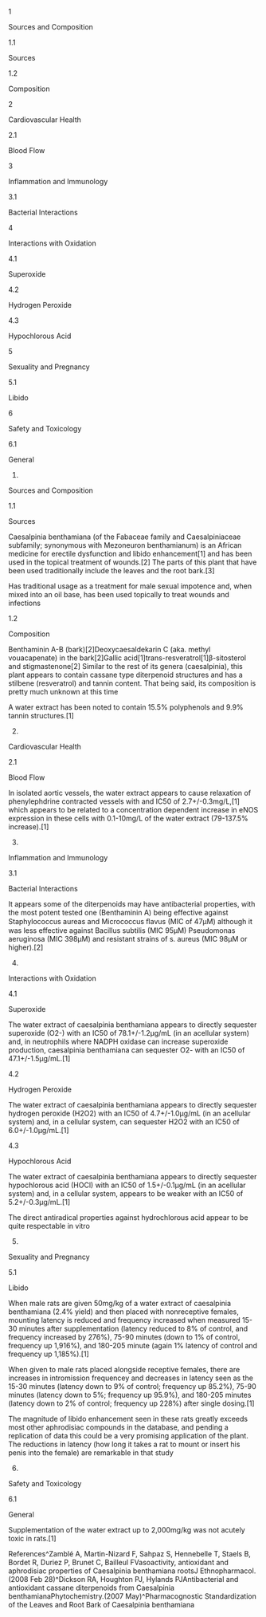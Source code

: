 1

Sources and Composition

1.1

Sources

1.2

Composition

2

Cardiovascular Health

2.1

Blood Flow

3

Inflammation and Immunology

3.1

Bacterial Interactions

4

Interactions with Oxidation

4.1

Superoxide

4.2

Hydrogen Peroxide

4.3

Hypochlorous Acid

5

Sexuality and Pregnancy

5.1

Libido

6

Safety and Toxicology

6.1

General

1.

Sources and Composition

1.1

Sources

Caesalpinia benthamiana (of the Fabaceae family and Caesalpiniaceae subfamily; synonymous with Mezoneuron benthamianum) is an African medicine for erectile dysfunction and libido enhancement[1] and has been used in the topical treatment of wounds.[2] The parts of this plant that have been used traditionally include the leaves and the root bark.[3]


Has traditional usage as a treatment for male sexual impotence and, when mixed into an oil base, has been used topically to treat wounds and infections


1.2

Composition

Benthaminin A-B (bark)[2]Deoxycaesaldekarin C (aka. methyl vouacapenate) in the bark[2]Gallic acid[1]trans-resveratrol[1]β-sitosterol and stigmastenone[2]
Similar to the rest of its genera (caesalpinia), this plant appears to contain cassane type diterpenoid structures and has a stilbene (resveratrol) and tannin content. That being said, its composition is pretty much unknown at this time


A water extract has been noted to contain 15.5% polyphenols and 9.9% tannin structures.[1]

2.

Cardiovascular Health

2.1

Blood Flow

In isolated aortic vessels, the water extract appears to cause relaxation of phenylephdrine contracted vessels with and IC50 of 2.7+/-0.3mg/L,[1] which appears to be related to a concentration dependent increase in eNOS expression in these cells with 0.1-10mg/L of the water extract (79-137.5% increase).[1]

3.

Inflammation and Immunology

3.1

Bacterial Interactions

It appears some of the diterpenoids may have antibacterial properties, with the most potent tested one (Benthaminin A) being effective against Staphylococcus aureas and Micrococcus ﬂavus (MIC of 47µM) although it was less effective against Bacillus subtilis (MIC 95µM) Pseudomonas aeruginosa (MIC 398µM) and resistant strains of s. aureus (MIC 98µM or higher).[2]

4.

Interactions with Oxidation

4.1

Superoxide

The water extract of caesalpinia benthamiana appears to directly sequester superoxide (O2-) with an IC50 of 78.1+/-1.2µg/mL (in an acellular system) and, in neutrophils where NADPH oxidase can increase superoxide production, caesalpinia benthamiana can sequester O2- with an IC50 of 47.1+/-1.5µg/mL.[1]

4.2

Hydrogen Peroxide

The water extract of caesalpinia benthamiana appears to directly sequester hydrogen peroxide (H2O2) with an IC50 of 4.7+/-1.0µg/mL (in an acellular system) and, in a cellular system, can sequester H2O2 with an IC50 of 6.0+/-1.0µg/mL.[1]

4.3

Hypochlorous Acid

The water extract of caesalpinia benthamiana appears to directly sequester hypochlorous acid (HOCl) with an IC50 of 1.5+/-0.1µg/mL (in an acellular system) and, in a cellular system, appears to be weaker with an IC50 of 5.2+/-0.3µg/mL.[1]


The direct antiradical properties against hydrochlorous acid appear to be quite respectable in vitro


5.

Sexuality and Pregnancy

5.1

Libido

When male rats are given 50mg/kg of a water extract of caesalpinia benthamiana (2.4% yield) and then placed with nonreceptive females, mounting latency is reduced and frequency increased when measured 15-30 minutes after supplementation (latency reduced to 8% of control, and frequency increased by 276%), 75-90 minutes (down to 1% of control, frequency up 1,916%), and 180-205 minute (again 1% latency of control and frequency up 1,185%).[1]

When given to male rats placed alongside receptive females, there are increases in intromission frequencey and decreases in latency seen as the 15-30 minutes (latency down to 9% of control; frequency up 85.2%), 75-90 minutes (latency down to 5%; frequency up 95.9%), and 180-205 minutes (latency down to 2% of control; frequency up 228%) after single dosing.[1]


The magnitude of libido enhancement seen in these rats greatly exceeds most other aphrodisiac compounds in the database, and pending a replication of data this could be a very promising application of the plant. The reductions in latency (how long it takes a rat to mount or insert his penis into the female) are remarkable in that study


6.

Safety and Toxicology

6.1

General

Supplementation of the water extract up to 2,000mg/kg was not acutely toxic in rats.[1]

References^Zamblé A, Martin-Nizard F, Sahpaz S, Hennebelle T, Staels B, Bordet R, Duriez P, Brunet C, Bailleul FVasoactivity, antioxidant and aphrodisiac properties of Caesalpinia benthamiana rootsJ Ethnopharmacol.(2008 Feb 28)^Dickson RA, Houghton PJ, Hylands PJAntibacterial and antioxidant cassane diterpenoids from Caesalpinia benthamianaPhytochemistry.(2007 May)^Pharmacognostic Standardization of the Leaves and Root Bark of Caesalpinia benthamiana